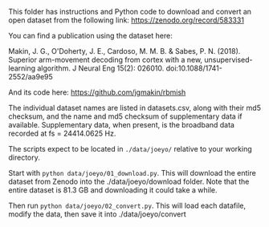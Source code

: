 This folder has instructions and Python code to download and convert
an open dataset from the following link:
https://zenodo.org/record/583331

You can find a publication using the dataset here:

Makin, J. G., O'Doherty, J. E., Cardoso, M. M. B. & Sabes, P. N. (2018).
Superior arm-movement decoding from cortex with a new, unsupervised-learning algorithm.
J Neural Eng 15(2): 026010. doi:10.1088/1741-2552/aa9e95

And its code here: https://github.com/jgmakin/rbmish 


The individual dataset names are listed in datasets.csv, along with their md5
checksum, and the name and md5 checksum of supplementary data if available.
Supplementary data, when present, is the broadband data recorded at
fs = 24414.0625 Hz.

The scripts expect to be located in `./data/joeyo/` relative to your working
directory.

Start with `python data/joeyo/01_download.py`. This will download the entire dataset
from Zenodo into the ./data/joeyo/download folder.
Note that the entire dataset is 81.3 GB and downloading it could take a while.

Then run `python data/joeyo/02_convert.py`. This will load each datafile, modify the
data, then save it into ./data/joeyo/convert